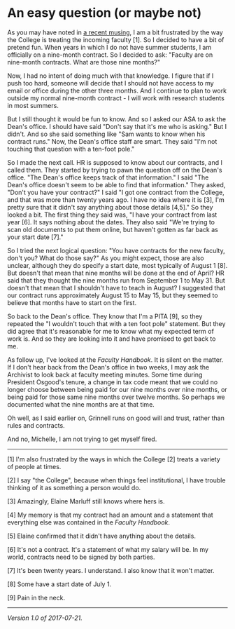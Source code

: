 An easy question (or maybe not)
===============================

As you may have noted in [a recent musing](rules-vs-goodwill), I am
a bit frustrated by the way the College is treating the incoming
faculty [1].  So I decided to have a bit of pretend fun.  When years
in which I do not have summer students, I am officially on a nine-month
contract.  So I decided to ask: "Faculty are on nine-month contracts.
What are those nine months?"

Now, I had no intent of doing much with that knowledge.  I figure that
if I push too hard, someone will decide that I should not have access
to my email or office during the other three months.  And I continue to
plan to work outside my normal nine-month contract - I will work with
research students in most summers.

But I still thought it would be fun to know.  And so I asked our ASA to
ask the Dean's office.  I should have said "Don't say that it's me who
is asking."  But I didn't.  And so she said something like "Sam wants to
know when his contract runs."  Now, the Dean's office staff are smart.
They said "I'm not touching that question with a ten-foot pole."

So I made the next call.  HR is supposed to know about our contracts,
and I called them.  They started by trying to pawn the question
off on the Dean's office.  "The Dean's office keeps track of that
information."  I said "The Dean's office doesn't seem to be able to
find that information."  They asked, "Don't you have your contract?"
I said "I got one contract from the College, and that was more than
twenty years ago.  I have no idea where it is [3], I'm pretty sure that
it didn't say anything about those details [4,5]."  So they looked a bit.
The first thing they said was, "I have your contract from last year [6].
It says nothing about the dates.  They also said "We're trying to scan
old documents to put them online, but haven't gotten as far back as your
start date [7]."

So I tried the next logical question: "You have contracts for the new
faculty, don't you?  What do those say?"  As you might expect, those are
also unclear, although they do specify a start date, most typically of
August 1 [8].  But doesn't that mean that nine months will be done at
the end of April?  HR said that they thought the nine months run from
September 1 to May 31.  But doesn't that mean that I shouldn't have to
teach in August?  I suggested that our contract runs approximately August
15 to May 15, but they seemed to believe that months have to start on
the first.

So back to the Dean's office.  They know that I'm a PITA [9], so they
repeated the "I wouldn't touch that with a ten foot pole" statement.
But they did agree that it's reasonable for me to know what my expected
term of work is.   And so they are looking into it and have promised to
get back to me.

As follow up, I've looked at the _Faculty Handbook_.  It is silent on
the matter.  If I don't hear back from the Dean's office in two weeks, I
may ask the Archivist to look back at faculty meeting minutes.  Some time
during President Osgood's tenure, a change in tax code meant that we
could no longer choose between being paid for our nine months over nine
months, or being paid for those same nine months over twelve months.
So perhaps we documented what the nine months are at that time.

Oh well, as I said earlier on, Grinnell runs on good will and trust,
rather than rules and contracts.

And no, Michelle, I am not trying to get myself fired.

---

[1] I'm also frustrated by the ways in which the College [2] treats a
variety of people at times.

[2] I say "the College", because when things feel institutional, I have
trouble thinking of it as something a person would do.

[3] Amazingly, Elaine Marluff still knows where hers is.

[4] My memory is that my contract had an amount and a statement that 
everything else was contained in the _Faculty Handbook_.

[5] Elaine confirmed that it didn't have anything about the details.

[6] It's not a contract.  It's a statement of what my salary will be.
In my world, contracts need to be signed by both parties.

[7] It's been twenty years.  I understand.  I also know that it won't
matter.

[8] Some have a start date of July 1.

[9] Pain in the neck.

---

*Version 1.0 of 2017-07-21.*

